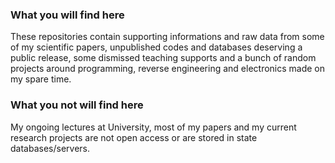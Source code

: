 ### What you will find here
These repositories contain supporting informations and raw data from some of my scientific papers, unpublished codes and databases deserving a public release, some dismissed teaching supports and a bunch of random projects around programming, reverse engineering and electronics made on my spare time.

### What you not will find here
My ongoing lectures at University, most of my papers and my current research projects are not open access or are stored in state databases/servers.
